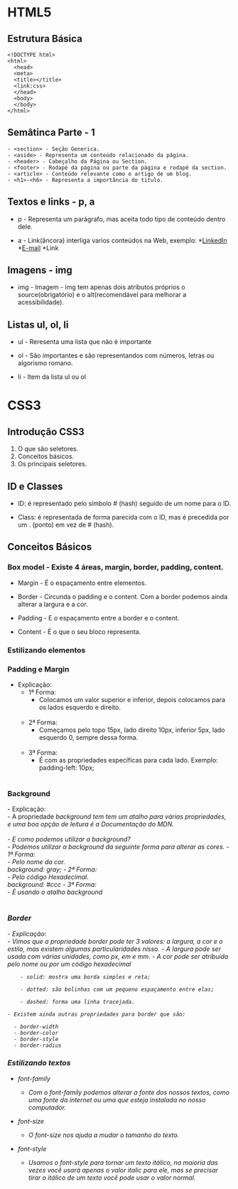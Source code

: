# HTML5

## Estrutura Básica

    <!DOCTYPE html>
    <html>
      <head>
      <meta>
      <title></title>
      <link:css>
      </head>
      <body>
      </body>
    </html>

## Semâtinca Parte - 1

    - <section> - Seção Generica.
    - <aside> - Representa um conteúdo relacionado da página.
    - <header> - Cabeçalho da Página ou Section.
    - <footer> - Rodapé da página ou parte da página e rodapé da section.
    - <article> - Conteúdo relevante como o artigo de um blog.
    - <h1>-<h6> - Representa a importância do titulo.

## Textos e links - p, a

- p - Representa um parágrafo, mas aceita todo tipo de conteúdo dentro dele.

- a - Link(âncora) interliga varios conteúdos na Web,
  exemplo: \*<a href="https://www.linkedin.com/in/bruno-barbosa-neves-1b15621ab/">LinkedIn</a> \*<a href="mailto:brunobningles@gmail.com">E-mail</a> \*<a target="_blank">Link</a>

## Imagens - img

- img - Imagem - img tem apenas dois atributos próprios o source(obrigatório) e o alt(recomendável para melhorar a acessibilidade).

## Listas ul, ol, li

- ul - Reresenta uma lista que não é importante

- ol - São importantes e são representandos com números, letras ou algorismo romano.

- li - Item da lista ul ou ol

# CSS3

## Introdução CSS3

  <ol>
    <li>
      O que são seletores.
    </li>
    <li>
      Conceitos básicos.
    </li>
    <li>
      Os principais seletores.
    </li>
  </ol>

## ID e Classes

- ID: é representado pelo símbolo # (hash) seguido de um nome para o ID.

- Class: é representada de forma parecida com o ID, mas é precedida por um . (ponto) em vez de # (hash).

## Conceitos Básicos

### Box model - Existe 4 áreas, margin, border, padding, content.

- Margin - É o espaçamento entre elementos.

- Border - Circunda o padding e o content. Com a border podemos ainda alterar a largura e a cor.

- Padding - E o espaçamento entre a border e o content. <br>

- Content - É o que o seu bloco representa. <br>

### Estilizando elementos

<h3>Padding e Margin</h3>

- Explicação:<br>
  - 1ª Forma: <br>
    - Colocamos um valor superior e inferior, depois colocamos para os lados esquerdo e direito.<br><br>
  - 2ª Forma: <br>
    - Começamos pelo topo 15px, lado direito 10px, inferior 5px, lado esquerdo 0, sempre dessa forma.<br><br>
  - 3ª Forma: <br>
    - É com as propriedades específicas para cada lado. Exemplo: padding-left: 10px; <br><br>

<h3>Background</h3>
  - Explicação: <br>
    - A propriedade <i>background<i> tem tem um atalho para várias propriedades, e uma boa opção de leitura é a Documentação do MDN. <br>
    <br>
    - E como podemos utilizar a background? <br>
      - Podemos utilizar a background da seguinte forma para alterar as cores.
        - 1ª Forma: <br>
          - Pelo nome da cor. <br>
          background: gray;
        - 2ª Forma: <br>
          - Pelo código Hexadecimal. <br>
           background: #ccc
        - 3ª Forma: <br>
          - É usando o atalho <i>background</i> <br><br>
<h3>Border</h3>
  - Explicação: <br>
   - Vimos que a propriedade border pode ter 3 valores: a largura, a cor e o estilo, mas existem algumas particularidades nisso. 
      - A largura pode ser usada com várias unidades, como px, em e mm.
      - A cor pode ser atribuída pelo nome ou por um código hexadecimal
      
        - solid: mostra uma borda simples e reta;

        - dotted: são bolinhas com um pequeno espaçamento entre elas;

        - dashed: forma uma linha tracejada.

    - Existem ainda outras propriedades para border que são:

      - border-width
      - border-color
      - border-style
      - border-radius

<h3>Estilizando textos</h3>

- font-family <br>

  - Com o font-family podemos alterar a fonte dos nossos textos, como uma fonte da internet ou uma que esteja instalada no nosso computador. <br>

- font-size <br>

  - O font-size nos ajuda a mudar o tamanho do texto.<br>

- font-style <br>

  - Usamos o font-style para tornar um texto itálico, na maioria das vezes você usará apenas o valor italic para ele, mas se precisar tirar o itálico de um texto você pode usar o valor normal.
